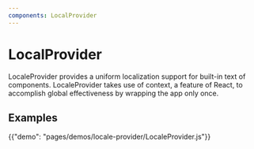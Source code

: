 ```yaml
---
components: LocalProvider
---
```


# LocalProvider
LocaleProvider provides a uniform localization support for built-in text of components.
LocaleProvider takes use of context, a feature of React, to accomplish global effectiveness by wrapping the app only once.


## Examples


{{"demo": "pages/demos/locale-provider/LocaleProvider.js"}}
